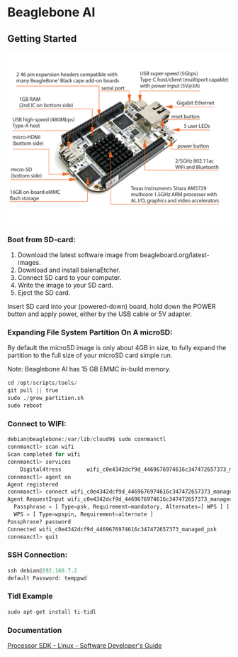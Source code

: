 # Beaglebone AI
## Getting Started
![Beaglebone AI](images/getting-started-image.png "Beaglebone")

### Boot from SD-card:
1. Download the latest software image from beagleboard.org/latest-images. 
2. Download and install balenaEtcher.
3. Connect SD card to your computer.
4. Write the image to your SD card.
5. Eject the SD card.

Insert SD card into your (powered-down) board, hold down the POWER button and apply power, either by the USB cable or 5V adapter.

### Expanding File System Partition On A microSD:
By default the microSD image is only about 4GB in size, to fully expand the partition to the full size of your microSD card simple run.

Note:
Beaglebone AI has 15 GB EMMC in-build memory.

```python
cd /opt/scripts/tools/
git pull || true
sudo ./grow_partition.sh
sudo reboot
```

### Connect to WIFI:
```python
debian@beaglebone:/var/lib/cloud9$ sudo connmanctl
connmanctl> scan wifi
Scan completed for wifi
connmanctl> services
    Digital4tress        wifi_c0e4342dcf9d_4469676974616c347472657373_managed_psk
connmanctl> agent on
Agent registered
connmanctl> connect wifi_c0e4342dcf9d_4469676974616c347472657373_managed_psk
Agent RequestInput wifi_c0e4342dcf9d_4469676974616c347472657373_managed_psk
  Passphrase = [ Type=psk, Requirement=mandatory, Alternates=[ WPS ] ]
  WPS = [ Type=wpspin, Requirement=alternate ]
Passphrase? password
Connected wifi_c0e4342dcf9d_4469676974616c347472657373_managed_psk
connmanctl> quit
```
### SSH Connection:
```python
ssh debian@192.168.7.2
default Password: temppwd
```
### Tidl Example
```python
sudo apt-get install ti-tidl
```

### Documentation
[Processor SDK - Linux - Software Developer's Guide](http://software-dl.ti.com/processor-sdk-linux/esd/docs/latest/linux/Overview_Building_the_SDK.html)
